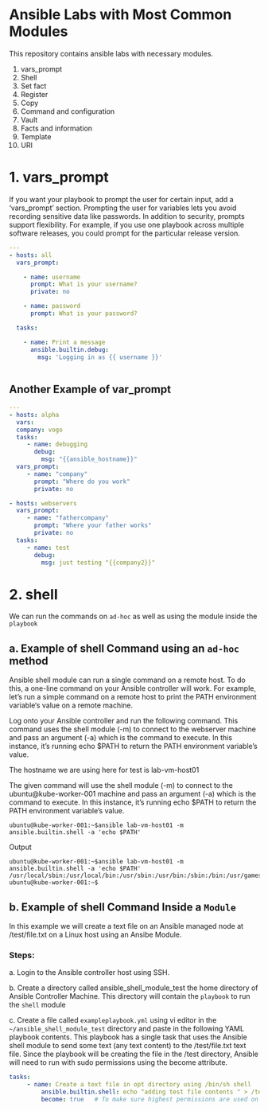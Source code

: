 # Ansible Labs with Most Common Modules

This repository contains ansible labs with necessary modules.

1. vars_prompt
2. Shell
3. Set fact
4. Register
5. Copy
6. Command and configuration
7. Vault
8. Facts and information
9. Template
10. URI




# 1. vars_prompt

If you want your playbook to prompt the user for certain input, add a ‘vars_prompt’ section. Prompting the user for variables lets you avoid recording sensitive data like passwords. In addition to security, prompts support flexibility. For example, if you use one playbook across multiple software releases, you could prompt for the particular release version.

```yml
---
- hosts: all
  vars_prompt:

    - name: username
      prompt: What is your username?
      private: no

    - name: password
      prompt: What is your password?

  tasks:

    - name: Print a message
      ansible.builtin.debug:
        msg: 'Logging in as {{ username }}'
        
```


## Another Example of var_prompt


```yml
---
- hosts: alpha
  vars:
  company: vogo
  tasks:
     - name: debugging
       debug:
         msg: "{{ansible_hostname}}"
  vars_prompt:
     - name: "company"
       prompt: "Where do you work"
       private: no

- hosts: webservers
  vars_prompt:
     - name: "fathercompany"
       prompt: "Where your father works"
       private: no
  tasks:
     - name: test
       debug:
         msg: just testing "{{company2}}"

```




# 2. shell 
We can run the commands on `ad-hoc` as well as using the module inside the `playbook`

## a. Example of shell Command using an `ad-hoc` method

Ansible shell module can run a single command on a remote host. To do this, a one-line command on your Ansible controller will work. For example, let’s run a simple command on a remote host to print the PATH environment variable‘s value on a remote machine.

Log onto your Ansible controller and run the following command. This command uses the shell module (-m) to connect to the webserver machine and pass an argument (-a) which is the command to execute. In this instance, it’s running echo $PATH to return the PATH environment variable’s value.

The hostname we are using here for test is lab-vm-host01  

The given command will use the shell module (-m) to connect to the ubuntu@kube-worker-001 machine and pass an argument (-a) which is the command to execute. 
In this instance, it’s running echo $PATH to return the PATH environment variable’s value.

```
ubuntu@kube-worker-001:~$ansible lab-vm-host01 -m ansible.builtin.shell -a 'echo $PATH' 
```
Output

```
ubuntu@kube-worker-001:~$ansible lab-vm-host01 -m ansible.builtin.shell -a 'echo $PATH' 
/usr/local/sbin:/usr/local/bin:/usr/sbin:/usr/bin:/sbin:/bin:/usr/games:/usr/local/games:/snap/bin
ubuntu@kube-worker-001:~$
```


## b. Example of shell Command Inside a `Module`

In this example 
we will create a text file on an Ansible managed node at /test/file.txt on a Linux host using an Ansibe Module.


### Steps:
a. Login to the Ansible controller host using SSH.

b. Create a directory called ansible_shell_module_test the home directory of Ansible Controller Machine. 
This directory will contain the `playbook` to run the `shell` module

c. Create a file called `exampleplaybook.yml` using vi editor in the `~/ansible_shell_module_test` directory and paste in the following YAML playbook contents.
This playbook has a single task that uses the Ansible shell module to send some text (any text content) to the /test/file.txt text file.
Since the playbook will be creating the file in the /test directory, Ansible will need to run with sudo permissions using the become attribute.

```yml
tasks:
     - name: Create a text file in opt directory using /bin/sh shell
         ansible.builtin.shell: echo "adding test file contents " > /test/file.txt
         become: true   # To make sure highest permissions are used on the remote host
```













